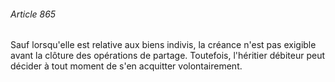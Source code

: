 ###### Article 865

Sauf lorsqu'elle est relative aux biens indivis, la créance n'est pas exigible avant la clôture des opérations de partage. Toutefois, l'héritier débiteur peut décider à tout moment de s'en acquitter volontairement.


